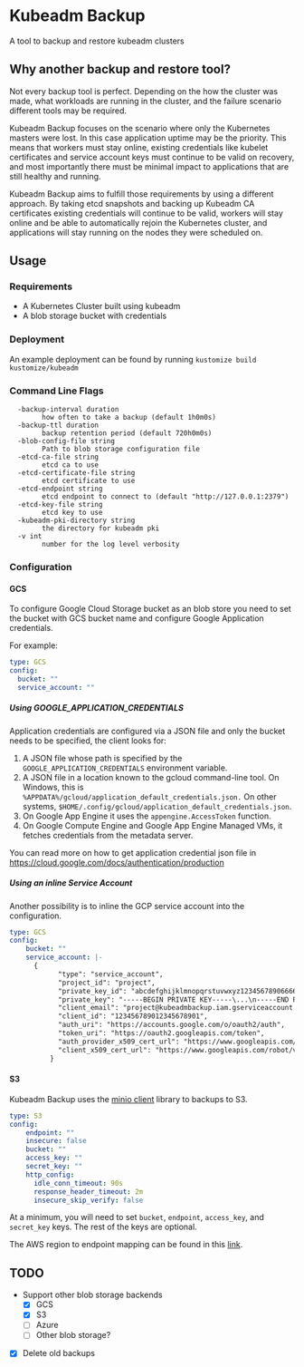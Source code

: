 # Kubeadm Backup
A tool to backup and restore kubeadm clusters

## Why another backup and restore tool?

Not every backup tool is perfect. Depending on the how the cluster was made, what workloads are running in the cluster,
and the failure scenario different tools may be required.

Kubeadm Backup focuses on the scenario where only the Kubernetes masters were lost. In this case application uptime
may be the priority. This means that workers must stay online, existing credentials like kubelet certificates and
service account keys must continue to be valid on recovery, and most importantly there must be minimal impact to applications
that are still healthy and running.

Kubeadm Backup aims to fulfill those requirements by using a different approach. By taking etcd snapshots and backing 
up Kubeadm CA certificates existing credentials will continue to be valid, workers will stay online and be able to 
automatically rejoin the Kubernetes cluster, and applications will stay running on the nodes they were scheduled on. 

## Usage

### Requirements
  * A Kubernetes Cluster built using kubeadm
  * A blob storage bucket with credentials
  
### Deployment

An example deployment can be found by running `kustomize build kustomize/kubeadm`

### Command Line Flags

```shell script
  -backup-interval duration
        how often to take a backup (default 1h0m0s)
  -backup-ttl duration
        backup retention period (default 720h0m0s)
  -blob-config-file string
        Path to blob storage configuration file
  -etcd-ca-file string
        etcd ca to use
  -etcd-certificate-file string
        etcd certificate to use
  -etcd-endpoint string
        etcd endpoint to connect to (default "http://127.0.0.1:2379")
  -etcd-key-file string
        etcd key to use
  -kubeadm-pki-directory string
        the directory for kubeadm pki
  -v int
        number for the log level verbosity
```
  
### Configuration

#### GCS

To configure Google Cloud Storage bucket as an blob store you need to set the bucket with GCS bucket name and configure Google Application credentials.

For example:

```yaml
type: GCS
config:
  bucket: ""
  service_account: ""
```

##### Using GOOGLE_APPLICATION_CREDENTIALS

Application credentials are configured via a JSON file and only the bucket needs to be specified, the client looks for:

1. A JSON file whose path is specified by the `GOOGLE_APPLICATION_CREDENTIALS` environment variable.
1. A JSON file in a location known to the gcloud command-line tool. On Windows, this is `%APPDATA%/gcloud/application_default_credentials.json.` On other systems, `$HOME/.config/gcloud/application_default_credentials.json`.
1. On Google App Engine it uses the `appengine.AccessToken` function.
1. On Google Compute Engine and Google App Engine Managed VMs, it fetches credentials from the metadata server.

You can read more on how to get application credential json file in https://cloud.google.com/docs/authentication/production

##### Using an inline Service Account

Another possibility is to inline the GCP service account into the configuration.

```yaml
type: GCS
config:
    bucket: ""
    service_account: |-
      {
            "type": "service_account",
            "project_id": "project",
            "private_key_id": "abcdefghijklmnopqrstuvwxyz12345678906666",
            "private_key": "-----BEGIN PRIVATE KEY-----\...\n-----END PRIVATE KEY-----\n",
            "client_email": "project@kubeadmbackup.iam.gserviceaccount.com",
            "client_id": "123456789012345678901",
            "auth_uri": "https://accounts.google.com/o/oauth2/auth",
            "token_uri": "https://oauth2.googleapis.com/token",
            "auth_provider_x509_cert_url": "https://www.googleapis.com/oauth2/v1/certs",
            "client_x509_cert_url": "https://www.googleapis.com/robot/v1/metadata/x509/kubeadmbackup%40gitpods.iam.gserviceaccount.com"
          }
```

#### S3

Kubeadm Backup uses the [minio client](https://github.com/minio/minio-go) library to backups to S3.

```yaml
type: S3
config:
    endpoint: ""
    insecure: false
    bucket: ""
    access_key: ""
    secret_key: ""
    http_config:
      idle_conn_timeout: 90s
      response_header_timeout: 2m
      insecure_skip_verify: false
```

At a minimum, you will need to set `bucket`, `endpoint`, `access_key`, and `secret_key` keys. The rest of the keys are optional.

The AWS region to endpoint mapping can be found in this [link](https://docs.aws.amazon.com/general/latest/gr/s3.html).

## TODO

* Support other blob storage backends
    - [X] GCS
    - [X] S3
    - [ ] Azure
    - [ ] Other blob storage?
- [X] Delete old backups
